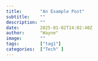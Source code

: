 ```yaml
---
title:       "An Example Post"
subtitle:    ""
description: ""
date:        2025-01-02T14:02:40Z
author:      "Wayne"
image:       ""
tags:        ["tag1"]
categories:  ["Tech" ]
---
```


